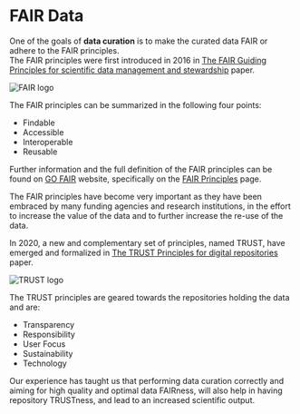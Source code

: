 # FAIR Data

One of the goals of __data curation__ is to make the curated data FAIR or adhere to the FAIR principles.  
The FAIR principles were first introduced in 2016 in [The FAIR Guiding Principles for scientific data management and stewardship](https://www.nature.com/articles/sdata201618) paper.

![FAIR logo](images/fair.png)

The FAIR principles can be summarized in the following four points:
- Findable
- Accessible
- Interoperable
- Reusable

Further information and the full definition of the FAIR principles can be found on [GO FAIR](https://www.go-fair.org) website, specifically on the [FAIR Principles](https://www.go-fair.org/fair-principles/) page.

The FAIR principles have become very important as they have been embraced by many funding agencies and research institutions, in the effort to increase the value of the data and to further increase the re-use of the data.

In 2020, a new and complementary set of principles, named TRUST, have emerged and formalized in [The TRUST Principles for digital repositories](https://www.nature.com/articles/s41597-020-0486-7) paper.

![TRUST logo](images/trust.png)

The TRUST principles are geared towards the repositories holding the data and are:
- Transparency
- Responsibility
- User Focus
- Sustainability
- Technology

Our experience has taught us that performing data curation correctly and aiming for high quality and optimal data FAIRness, will also help in having repository TRUSTness, and lead to an increased scientific output.
